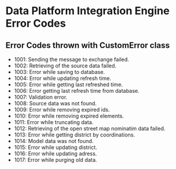 # Data Platform Integration Engine Error Codes

## Error Codes thrown with CustomError class

- 1001: Sending the message to exchange failed.
- 1002: Retrieving of the source data failed.
- 1003: Error while saving to database.
- 1004: Error while updating refresh time.
- 1005: Error while getting last refreshed time.
- 1006: Error getting last refresh time from database.
- 1007: Validation error.
- 1008: Source data was not found.
- 1009: Error while removing expired ids.
- 1010: Error while removing expired elements.
- 1011: Error while truncating data.
- 1012: Retrieving of the open street map nominatim data failed.
- 1013: Error while getting district by coordinations.
- 1014: Model data was not found.
- 1015: Error while updating district.
- 1016: Error while updating adress.
- 1017: Error while purging old data.